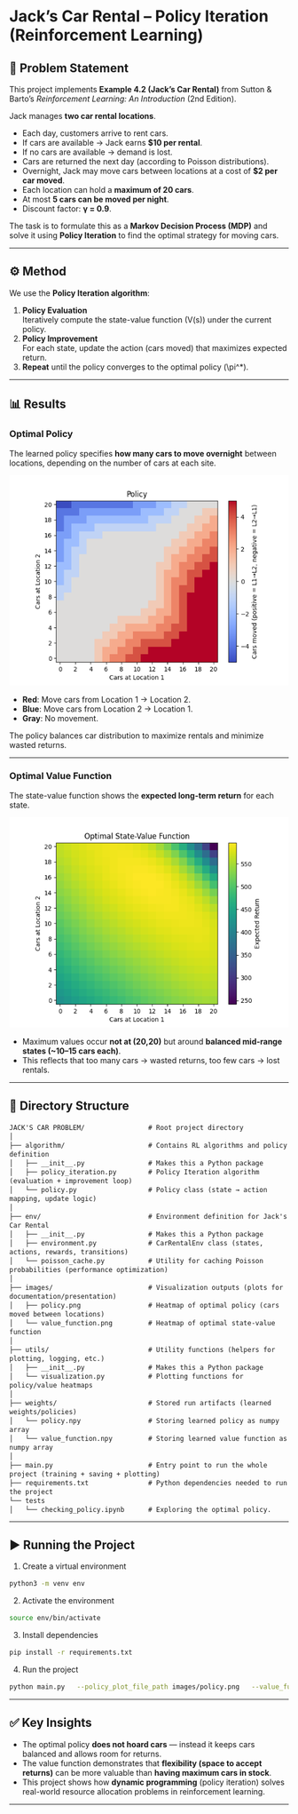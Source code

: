 # Jack’s Car Rental – Policy Iteration (Reinforcement Learning)

## 📖 Problem Statement
This project implements **Example 4.2 (Jack’s Car Rental)** from Sutton & Barto’s *Reinforcement Learning: An Introduction* (2nd Edition).

Jack manages **two car rental locations**.  
- Each day, customers arrive to rent cars.  
- If cars are available → Jack earns **$10 per rental**.  
- If no cars are available → demand is lost.  
- Cars are returned the next day (according to Poisson distributions).  
- Overnight, Jack may move cars between locations at a cost of **$2 per car moved**.  
- Each location can hold a **maximum of 20 cars**.  
- At most **5 cars can be moved per night**.  
- Discount factor: **γ = 0.9**.

The task is to formulate this as a **Markov Decision Process (MDP)** and solve it using **Policy Iteration** to find the optimal strategy for moving cars.

---

## ⚙️ Method
We use the **Policy Iteration algorithm**:
1. **Policy Evaluation**  
   Iteratively compute the state-value function \(V(s)\) under the current policy.
2. **Policy Improvement**  
   For each state, update the action (cars moved) that maximizes expected return.
3. **Repeat** until the policy converges to the optimal policy \(\pi^*\).

---

## 📊 Results

### Optimal Policy
The learned policy specifies **how many cars to move overnight** between locations, depending on the number of cars at each site.

![Policy](images/policy.png)

- **Red**: Move cars from Location 1 → Location 2.  
- **Blue**: Move cars from Location 2 → Location 1.  
- **Gray**: No movement.  

The policy balances car distribution to maximize rentals and minimize wasted returns.

---

### Optimal Value Function
The state-value function shows the **expected long-term return** for each state.

![Value Function](images/value_function.png)

- Maximum values occur **not at (20,20)** but around **balanced mid-range states (~10–15 cars each)**.  
- This reflects that too many cars → wasted returns, too few cars → lost rentals.  

---

## 📂 Directory Structure
```
JACK'S CAR PROBLEM/                # Root project directory
│
├── algorithm/                     # Contains RL algorithms and policy definition
│   ├── __init__.py                # Makes this a Python package
│   ├── policy_iteration.py        # Policy Iteration algorithm (evaluation + improvement loop)
│   └── policy.py                  # Policy class (state → action mapping, update logic)
│
├── env/                           # Environment definition for Jack's Car Rental
│   ├── __init__.py                # Makes this a Python package
│   ├── environment.py             # CarRentalEnv class (states, actions, rewards, transitions)
│   └── poisson_cache.py           # Utility for caching Poisson probabilities (performance optimization)
│
├── images/                        # Visualization outputs (plots for documentation/presentation)
│   ├── policy.png                 # Heatmap of optimal policy (cars moved between locations)
│   └── value_function.png         # Heatmap of optimal state-value function
│
├── utils/                         # Utility functions (helpers for plotting, logging, etc.)
│   ├── __init__.py                # Makes this a Python package
│   └── visualization.py           # Plotting functions for policy/value heatmaps
│
├── weights/                       # Stored run artifacts (learned weights/policies)
│   └── policy.npy                 # Storing learned policy as numpy array
│   └── value_function.npy         # Storing learned value function as numpy array
│
├── main.py                        # Entry point to run the whole project (training + saving + plotting)
├── requirements.txt               # Python dependencies needed to run the project
└── tests                          
│   └── checking_policy.ipynb      # Exploring the optimal policy.

```

---

## ▶️ Running the Project

1. Create a virtual environment
```bash
python3 -m venv env
```

2. Activate the environment
```bash
source env/bin/activate
```

3. Install dependencies
```bash
pip install -r requirements.txt
```

4. Run the project
```bash
python main.py   --policy_plot_file_path images/policy.png   --value_function_plot_file_path images/value_function.png   --policy_data_file_path weights/policy.npy   --value_data_file_path weights/value_function.npy
```

---

## ✅ Key Insights
- The optimal policy **does not hoard cars** — instead it keeps cars balanced and allows room for returns.  
- The value function demonstrates that **flexibility (space to accept returns)** can be more valuable than **having maximum cars in stock**.  
- This project shows how **dynamic programming** (policy iteration) solves real-world resource allocation problems in reinforcement learning.

---
